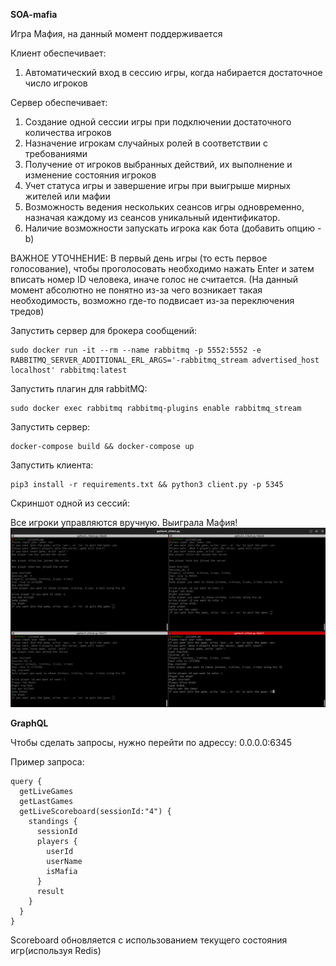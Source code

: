 **SOA-mafia**

Игра Мафия, на данный момент поддерживается

Клиент обеспечивает:

1) Автоматический вход в сессию игры, когда набирается
достаточное число игроков


Сервер обеспечивает:
1) Создание одной сессии игры при подключении достаточного
количества игроков
2) Назначение игрокам случайных ролей в соответствии с
требованиями
3) Получение от игроков выбранных действий, их выполнение и
изменение состояния игроков
4) Учет статуса игры и завершение игры при выигрыше мирных
жителей или мафии
5) Возможность ведения нескольких сеансов игры одновременно,
назначая каждому из сеансов уникальный идентификатор.
6) Наличие возможности запускать игрока как бота (добавить опцию -b)

ВАЖНОЕ УТОЧНЕНИЕ:
В первый день игры (то есть первое голосование), чтобы проголосовать необходимо нажать Enter и затем вписать номер ID 
человека, иначе голос не считается. (На данный момент абсолютно не понятно из-за чего возникает такая необходимость, возможно где-то подвисает из-за переключения тредов)

Запустить сервер для брокера сообщений:
```
sudo docker run -it --rm --name rabbitmq -p 5552:5552 -e RABBITMQ_SERVER_ADDITIONAL_ERL_ARGS='-rabbitmq_stream advertised_host localhost' rabbitmq:latest
```

Запустить плагин для rabbitMQ:
```
sudo docker exec rabbitmq rabbitmq-plugins enable rabbitmq_stream
```

Запустить сервер:
```
docker-compose build && docker-compose up
```

Запустить клиента:
```
pip3 install -r requirements.txt && python3 client.py -p 5345
```

Скриншот одной из сессий:

Все игроки управляются вручную. Выиграла Мафия!
![Mafia_results.png](Mafia_results.png)


**GraphQL**

Чтобы сделать запросы, нужно перейти по адрессу: 0.0.0.0:6345


Пример запроса:
```
query {
  getLiveGames
  getLastGames
  getLiveScoreboard(sessionId:"4") {
    standings {
      sessionId
      players {
        userId
        userName
        isMafia
      }
      result
    }
  }
}
```

Scoreboard обновляется с использованием текущего состояния игр(используя Redis)